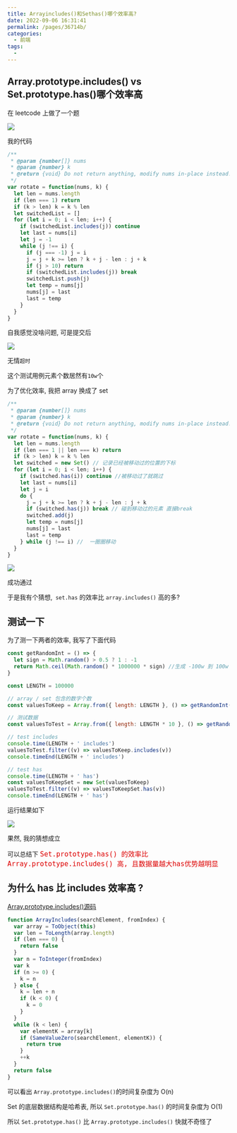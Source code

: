 ```yaml
---
title: Arrayincludes()和Sethas()哪个效率高?
date: 2022-09-06 16:31:41
permalink: /pages/36714b/
categories:
  - 前端
tags:
  - 
---
```

## Array.prototype.includes() vs Set.prototype.has()哪个效率高

在 leetcode 上做了一个题

![](https://raw.gitmirror.com/GanChuanYin/picture/main/blog/20220906163323.png)

我的代码

```javascript
/**
 * @param {number[]} nums
 * @param {number} k
 * @return {void} Do not return anything, modify nums in-place instead.
 */
var rotate = function(nums, k) {
  let len = nums.length
  if (len === 1) return
  if (k > len) k = k % len
  let switchedList = []
  for (let i = 0; i < len; i++) {
    if (switchedList.includes(j)) continue
    let last = nums[i]
    let j = -1
    while (j !== i) {
      if (j === -1) j = i
      j = j + k >= len ? k + j - len : j + k
      if (j > 10) return
      if (switchedList.includes(j)) break
      switchedList.push(j)
      let temp = nums[j]
      nums[j] = last
      last = temp
    }
  }
}
```

自我感觉没啥问题, 可是提交后

![](https://raw.gitmirror.com/GanChuanYin/picture/main/blog/20220906163753.png)

无情`超时`

这个测试用例元素个数居然有`10w`个

为了优化效率, 我把 array 换成了 set

```javascript
/**
 * @param {number[]} nums
 * @param {number} k
 * @return {void} Do not return anything, modify nums in-place instead.
 */
var rotate = function(nums, k) {
  let len = nums.length
  if (len === 1 || len === k) return
  if (k > len) k = k % len
  let switched = new Set() // 记录已经被移动过的位置的下标
  for (let i = 0; i < len; i++) {
    if (switched.has(i)) continue //被移动过了就跳过
    let last = nums[i]
    let j = i
    do {
      j = j + k >= len ? k + j - len : j + k
      if (switched.has(j)) break // 碰到移动过的元素 直接break
      switched.add(j)
      let temp = nums[j]
      nums[j] = last
      last = temp
    } while (j !== i) //  一圈圈移动
  }
}
```

![](https://raw.gitmirror.com/GanChuanYin/picture/main/blog/20220906164014.png)

成功通过

于是我有个猜想,` set.has` 的效率比 `array.includes()` 高的多?

## 测试一下

为了测一下两者的效率, 我写了下面代码

```javascript
const getRandomInt = () => {
  let sign = Math.random() > 0.5 ? 1 : -1
  return Math.ceil(Math.random() * 1000000 * sign) //生成 -100w 到 100w  随机数
}

const LENGTH = 100000

// array / set 包含的数字个数
const valuesToKeep = Array.from({ length: LENGTH }, () => getRandomInt())

// 测试数据
const valuesToTest = Array.from({ length: LENGTH * 10 }, () => getRandomInt())

// test includes
console.time(LENGTH + ' includes')
valuesToTest.filter((v) => valuesToKeep.includes(v))
console.timeEnd(LENGTH + ' includes')

// test has
console.time(LENGTH + ' has')
const valuesToKeepSet = new Set(valuesToKeep)
valuesToTest.filter((v) => valuesToKeepSet.has(v))
console.timeEnd(LENGTH + ' has')
```

运行结果如下

![](https://raw.gitmirror.com/GanChuanYin/picture/main/blog/20220906165739.png)

果然, 我的猜想成立

可以总结下 <font color=#dd0000 size=4>`Set.prototype.has() 的效率比 Array.prototype.includes() 高, 且数据量越大has优势越明显`</font>

## 为什么 has 比 includes 效率高 ?

[Array.prototype.includes()源码](https://chromium.googlesource.com/v8/v8/+/4.3.49/src/harmony-array-includes.js?autodive=0%2F%2F)

```javascript
function ArrayIncludes(searchElement, fromIndex) {
  var array = ToObject(this)
  var len = ToLength(array.length)
  if (len === 0) {
    return false
  }
  var n = ToInteger(fromIndex)
  var k
  if (n >= 0) {
    k = n
  } else {
    k = len + n
    if (k < 0) {
      k = 0
    }
  }
  while (k < len) {
    var elementK = array[k]
    if (SameValueZero(searchElement, elementK)) {
      return true
    }
    ++k
  }
  return false
}
```

可以看出 `Array.prototype.includes()`的时间复杂度为 O(n)

Set 的底层数据结构是哈希表, 所以 `Set.prototype.has()` 的时间复杂度为 O(1)

所以 `Set.prototype.has()` 比 `Array.prototype.includes()` 快就不奇怪了
